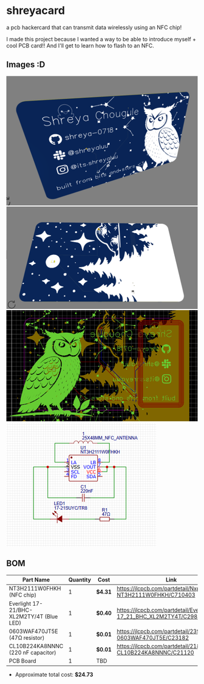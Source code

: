 # shreyacard
a pcb hackercard that can transmit data wirelessly using an NFC chip!

I made this project because I wanted a way to be able to introduce myself + cool PCB card!! And I'll get to learn how to flash to an NFC.

## Images :D
![front](images/front.png)
![back](images/back.png)
![pcb](images/pcb.png)
![schematic](images/schematic.png)

## **BOM**
|Part Name      |Quantity |Cost   |Link |
| ------------- |-------- |------ |----|
| NT3H2111W0FHKH (NFC chip) |  1       |**$4.31**  |https://jlcpcb.com/partdetail/NxpSemicon-NT3H2111W0FHKH/C710403|
| Everlight 17-21/BHC-XL2M2TY/4T (Blue LED) |  1       |**$0.40**  |https://jlcpcb.com/partdetail/EverlightElec-17_21_BHC_XL2M2TY4T/C2986040 |
| 0603WAF470JT5E (47Ω resistor)| 1 | **$0.01** |https://jlcpcb.com/partdetail/23909-0603WAF470JT5E/C23182|    
| CL10B224KA8NNNC (220 nF capacitor) |1 |**$0.01**|https://jlcpcb.com/partdetail/21832-CL10B224KA8NNNC/C21120 |
|PCB Board |1 |TBD |  

- Approximate total cost: **$24.73**
